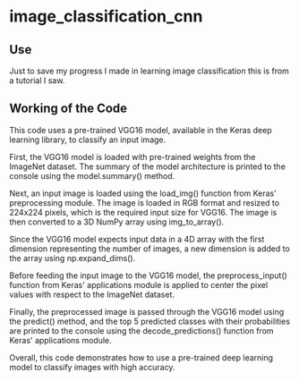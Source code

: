 # image_classification_cnn

## Use
Just to save my progress I made in learning image classification this is from a tutorial I saw.

## Working of the Code

This code uses a pre-trained VGG16 model, available in the Keras deep learning library, to classify an input image.

First, the VGG16 model is loaded with pre-trained weights from the ImageNet dataset. The summary of the model architecture is printed to the console using the model.summary() method.

Next, an input image is loaded using the load_img() function from Keras' preprocessing module. The image is loaded in RGB format and resized to 224x224 pixels, which is the required input size for VGG16. The image is then converted to a 3D NumPy array using img_to_array().

Since the VGG16 model expects input data in a 4D array with the first dimension representing the number of images, a new dimension is added to the array using np.expand_dims().

Before feeding the input image to the VGG16 model, the preprocess_input() function from Keras' applications module is applied to center the pixel values with respect to the ImageNet dataset.

Finally, the preprocessed image is passed through the VGG16 model using the predict() method, and the top 5 predicted classes with their probabilities are printed to the console using the decode_predictions() function from Keras' applications module.

Overall, this code demonstrates how to use a pre-trained deep learning model to classify images with high accuracy.
